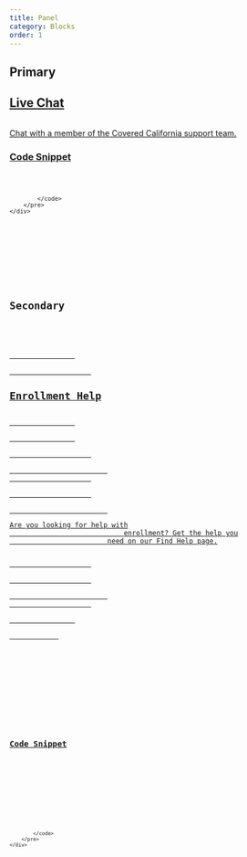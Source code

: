 ```yaml
---
title: Panel
category: Blocks
order: 1
---
```


## Primary

<div class="row margin-top-65--desktop">
	<div class="col-md-6">
		<div class="panel panel--primary">
			<a href="https://coveredca.custhelp.com/app/chat/chat_launch" target="_blank">
				<div class="panel-heading">
					<h2 class="panel-title">Live Chat</h2>
				</div>
				<div class="panel-body">
					<div class="panel__graphic-container--15">
						<img src="/images/find-help-contact/chat.svg" alt="">
					</div>
					<div class="panel__content panel__content--60">
						<p>Chat with a member of the
							Covered California support
						team.</p>
					</div>
					<div class="panel__graphic-container--15">
						<i class="icon-link"></i>
					</div>
				</div>
			</a>
		</div>
	</div>
</div>

<div class="expandable expandable--fa">
	<div class="expandable__trigger">
		<span class="fa fa-plus-circle expandable__glyph"> </span>
		<h3 class="expandable__heading"><a class="expandable__link" href="#" aria-expanded="false">Code Snippet</a></h3>
	</div>
	<div class="expandable__target">
		<pre style="width:100%;overflow: auto;">
			<code class="hljs xml">
				
			</code>
		</pre>
	</div>
</div>

<div class="row">
	<div class="col-md-6">
		<h2>Secondary</h2>
		<div class="panel panel--secondary">
			<a href="/find-help/">
				<div class="panel-heading">
					<h2 class="panel-title">Enrollment Help</h2>
				</div>
				<div class="panel-body">
					<div class="panel__graphic-container--15">
						<img src="/images/find-help-contact/enrollment-help.svg" alt="">
					</div>
					<div class="panel__content panel__content--60">
						<p>Are you looking for help with
							enrollment? Get the help you
						need on our Find Help page.</p>
					</div>
					<div class="panel__graphic-container--15">
						<i class="icon-link"></i>
					</div>
				</div>
			</a>
		</div>
	</div>
</div>

<div class="expandable expandable--fa">
	<div class="expandable__trigger">
		<span class="fa fa-plus-circle expandable__glyph"> </span>
		<h3 class="expandable__heading"><a class="expandable__link" href="#" aria-expanded="false">Code Snippet</a></h3>
	</div>
	<div class="expandable__target">
		<pre style="width:100%;overflow: auto;">
			<code class="hljs xml">
				
			</code>
		</pre>
	</div>
</div>

